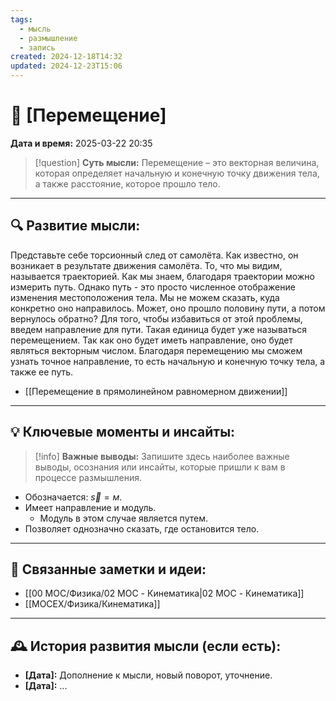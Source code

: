 ```yaml
---
tags:
  - мысль
  - размышление
  - запись
created: 2024-12-18T14:32
updated: 2024-12-23T15:06
---
```


# 💭  [Перемещение]

**Дата и время:** 2025-03-22 20:35

> [!question] **Суть мысли:**
> Перемещение – это векторная величина, которая определяет начальную и конечную точку движения тела, а также расстояние, которое прошло тело.

---

## 🔍 Развитие мысли:

Представьте себе торсионный след от самолёта. Как известно, он возникает в результате движения самолёта. То, что мы видим, называется траекторией. Как мы знаем, благодаря траектории можно измерить путь. Однако путь - это просто численное отображение изменения местоположения тела. Мы не можем сказать, куда конкретно оно направилось. Может, оно прошло половину пути, а потом вернулось обратно? Для того, чтобы избавиться от этой проблемы, введем направление для пути. Такая единица будет уже называться перемещением. Так как оно будет иметь направление, оно будет являться векторным числом. Благодаря перемещению мы сможем узнать точное направление, то есть начальную и конечную точку тела, а также ее путь.

- [[Перемещение в прямолинейном равномерном движении]]

---

## 💡 Ключевые моменты и инсайты:

> [!info] **Важные выводы:**
> Запишите здесь наиболее важные выводы, осознания или инсайты, которые пришли к вам в процессе размышления.

- Обозначается: $\vec{s} = м$.
- Имеет направление и модуль.
	- Модуль в этом случае является путем.
- Позволяет однозначно сказать, где остановится тело.

---

## 🔄 Связанные заметки и идеи:

- [[00 MOC/Физика/02 MOC - Кинематика|02 MOC - Кинематика]]
- [[MOCEX/Физика/Кинематика]]

---

## 🕰️ История развития мысли (если есть):

* **[Дата]:**  Дополнение к мысли, новый поворот, уточнение.
* **[Дата]:**  ...